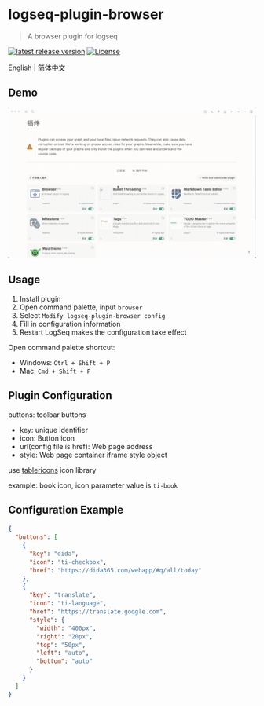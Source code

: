 # logseq-plugin-browser
> A browser plugin for logseq

[![latest release version](https://img.shields.io/github/v/release/haydenull/logseq-plugin-browser)](https://github.com/haydenull/logseq-plugin-browser/releases)
[![License](https://img.shields.io/github/license/haydenull/logseq-plugin-browser?color=blue)](https://github.com/haydenull/logseq-plugin-markdown-table/blob/main/LICENSE)

English | [简体中文](./README-zh_CN.md)

## Demo
![demo](./demo.gif)

## Usage
1. Install plugin
2. Open command palette, input `browser`
3. Select `Modify logseq-plugin-browser config`
3. Fill in configuration information
3. Restart LogSeq makes the configuration take effect

Open command palette shortcut:
- Windows: `Ctrl + Shift + P`
- Mac: `Cmd + Shift + P`

## Plugin Configuration

buttons: toolbar buttons
  - key: unique identifier
  - icon: Button icon
  - url(config file is href): Web page address
  - style: Web page container iframe style object

use [tablericons](https://tablericons.com/) icon library

example: book icon, icon parameter value is `ti-book`

## Configuration Example
```json
{
  "buttons": [
    {
      "key": "dida",
      "icon": "ti-checkbox",
      "href": "https://dida365.com/webapp/#q/all/today"
    },
    {
      "key": "translate",
      "icon": "ti-language",
      "href": "https://translate.google.com",
      "style": {
        "width": "400px",
        "right": "20px",
        "top": "50px",
        "left": "auto",
        "bottom": "auto"
      }
    }
  ]
}
```
